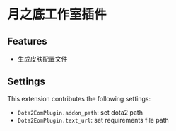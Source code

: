 # 月之底工作室插件

## Features

- 生成皮肤配置文件


## Settings

This extension contributes the following settings:

* `Dota2EomPlugin.addon_path`: set dota2 path
* `Dota2EomPlugin.text_url`: set requirements file path

